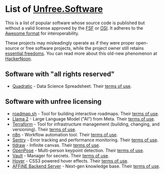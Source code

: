 # List of [Unfree.Software](https://unfree.software)
This is a list of popular software whose source code is published but without a valid license approved by the [FSF](https://www.gnu.org/licenses/license-list.html) or [OSI](https://opensource.org/licenses). It adheres to the [Awesome format](https://github.com/sindresorhus/awesome/blob/main/pull_request_template.md) for interoperability.

These projects may misleadingly operate as if they were proper open-source or free software projects, while the project owner still retains [essential freedoms](https://en.wikipedia.org/wiki/The_Free_Software_Definition). You can read more about this old-new phenomenon at [HackerNoon](https://hackernoon.com/open-source-is-everywhere-but-so-is-fake-open-source-jh8a33fi).

## Software with "all rights reserved"
 - [Quadratic](https://github.com/quadratichq/quadratic) - Data Science Spreadsheet. Their [terms of use](https://github.com/quadratichq/quadratic/blob/main/LICENSE).

## Software with unfree licensing
 - [roadmap.sh](https://github.com/kamranahmedse/developer-roadmap) - Tool for building interactive roadmaps. Their [terms of use](https://github.com/kamranahmedse/developer-roadmap/blob/master/license).
 - [Llama 2](https://github.com/meta-llama/llama) - Large Language Model ("AI") from Meta. Their [terms of use](https://github.com/meta-llama/llama/blob/main/LICENSE).
 - [Terraform](https://github.com/hashicorp/terraform) - Tool for infrastructure management (building, changing, and versioning). Their [terms of use](https://github.com/hashicorp/terraform/blob/main/LICENSE).
 - [n8n](https://github.com/n8n-io/n8n) - Workflow automation tool. Their [terms of use](https://github.com/n8n-io/n8n/blob/master/LICENSE.md).
 - [Sentry](https://github.com/getsentry/sentry) - Error tracking and performance monitoring. Their [terms of use](https://github.com/getsentry/sentry/blob/master/LICENSE.md).
 - [tldraw](https://github.com/tldraw/tldraw) - Infinite canvas. Their [terms of use](https://github.com/tldraw/tldraw/blob/main/LICENSE.md).
 - [OpenPose](https://github.com/CMU-Perceptual-Computing-Lab/openpose) - Multi-person keypoint detection. Their [terms of use](https://github.com/CMU-Perceptual-Computing-Lab/openpose/blob/master/LICENSE).
 - [Vault](https://github.com/hashicorp/vault) - Manager for secrets. Their [terms of use](https://github.com/hashicorp/vault/blob/main/LICENSE).
 - [Hover](https://github.com/IanLunn/Hover) - CSS3 powered hover effects. Their [terms of use](https://github.com/IanLunn/Hover/blob/master/license.txt).
 - [AFFiNE Backend Server](https://github.com/toeverything/AFFiNE/) - Next-gen knowledge base. Their [terms of use](https://github.com/toeverything/AFFiNE/blob/canary/packages/backend/server/LICENSE).
